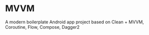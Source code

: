 # MVVM
A modern boilerplate Android app project based on Clean + MVVM, Coroutine, Flow, Compose, Dagger2
